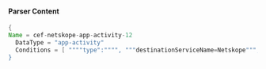 #### Parser Content
```Java
{
Name = cef-netskope-app-activity-12
  DataType = "app-activity"
  Conditions = [ """"type":"""", """destinationServiceName=Netskope""", """"activity":"Download"""" ]
}
```